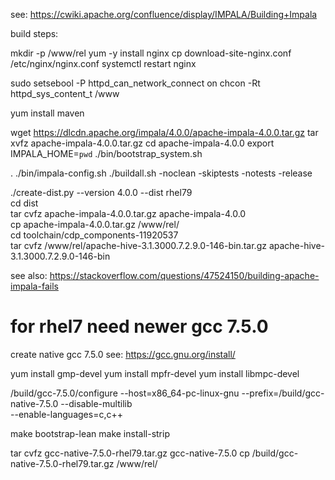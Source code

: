 
see: https://cwiki.apache.org/confluence/display/IMPALA/Building+Impala

build steps:

mkdir -p /www/rel 
yum -y install nginx 
cp download-site-nginx.conf /etc/nginx/nginx.conf
systemctl restart nginx

sudo setsebool -P httpd_can_network_connect on
chcon -Rt httpd_sys_content_t /www

yum install maven

wget https://dlcdn.apache.org/impala/4.0.0/apache-impala-4.0.0.tar.gz
tar xvfz apache-impala-4.0.0.tar.gz
cd apache-impala-4.0.0
export IMPALA_HOME=`pwd`
./bin/bootstrap_system.sh

. ./bin/impala-config.sh
./buildall.sh -noclean -skiptests -notests  -release

./create-dist.py --version 4.0.0 --dist rhel79 \
cd dist \
tar cvfz  apache-impala-4.0.0.tar.gz apache-impala-4.0.0 \
cp apache-impala-4.0.0.tar.gz /www/rel/ \
cd toolchain/cdp_components-11920537 \
tar cvfz /www/rel/apache-hive-3.1.3000.7.2.9.0-146-bin.tar.gz apache-hive-3.1.3000.7.2.9.0-146-bin


see also: https://stackoverflow.com/questions/47524150/building-apache-impala-fails

# for rhel7 need newer gcc 7.5.0

create native gcc 7.5.0
see: https://gcc.gnu.org/install/

 yum install gmp-devel
yum install mpfr-devel
yum install libmpc-devel

/build/gcc-7.5.0/configure --host=x86_64-pc-linux-gnu --prefix=/build/gcc-native-7.5.0 --disable-multilib \
--enable-languages=c,c++ 

make bootstrap-lean
make install-strip

tar cvfz gcc-native-7.5.0-rhel79.tar.gz gcc-native-7.5.0
cp /build/gcc-native-7.5.0-rhel79.tar.gz /www/rel/

